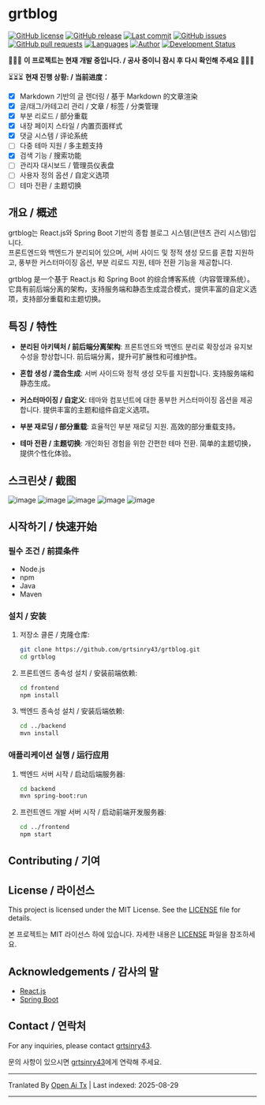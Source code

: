 # grtblog

[![GitHub license](https://img.shields.io/github/license/grtsinry43/grtblog)](http://www.apache.org/licenses/LICENSE-2.0.html)
[![GitHub release](https://img.shields.io/github/v/release/grtsinry43/grtblog)](https://github.com/grtsinry43/grtblog/releases)
[![Last commit](https://img.shields.io/github/last-commit/grtsinry43/grtblog)](https://github.com/grtsinry43/grtblog/commits/main)
[![GitHub issues](https://img.shields.io/github/issues/grtsinry43/grtblog)](https://github.com/grtsinry43/grtblog/issues)
[![GitHub pull requests](https://img.shields.io/github/issues-pr/grtsinry43/grtblog)](https://github.com/grtsinry43/grtblog/pulls)
[![Languages](https://img.shields.io/github/languages/top/grtsinry43/grtblog)](https://github.com/grtsinry43/grtblog)
[![Author](https://img.shields.io/badge/author-grtsinry43-blue)](https://github.com/grtsinry43)
[![Development Status](https://img.shields.io/badge/status-in%20development-yellow)](https://github.com/grtsinry43/grtblog)

🚧🚧🚧 **이 프로젝트는 현재 개발 중입니다. / 공사 중이니 잠시 후 다시 확인해 주세요** 🚧🚧🚧

⏳⏳⏳ **현재 진행 상황: / 当前进度：**

- [x] Markdown 기반의 글 렌더링 / 基于 Markdown 的文章渲染
- [x] 글/태그/카테고리 관리 / 文章 / 标签 / 分类管理
- [x] 부분 리로드 / 部分重载
- [x] 내장 페이지 스타일 / 内置页面样式
- [x] 댓글 시스템 / 评论系统
- [ ] 다중 테마 지원 / 多主题支持
- [x] 검색 기능 / 搜索功能
- [ ] 관리자 대시보드 / 管理员仪表盘
- [ ] 사용자 정의 옵션 / 自定义选项
- [ ] 테마 전환 / 主题切换

## 개요 / 概述

grtblog는 React.js와 Spring Boot 기반의 종합 블로그 시스템(콘텐츠 관리 시스템)입니다.  
프론트엔드와 백엔드가 분리되어 있으며, 서버 사이드 및 정적 생성 모드를 혼합 지원하고, 풍부한 커스터마이징 옵션, 부분 리로드 지원, 테마 전환 기능을 제공합니다.

grtblog 是一个基于 React.js 和 Spring Boot 的综合博客系统（内容管理系统）。它具有前后端分离的架构，支持服务端和静态生成混合模式，提供丰富的自定义选项，支持部分重载和主题切换。

## 특징 / 特性

- **분리된 아키텍처 / 前后端分离架构**: 프론트엔드와 백엔드 분리로 확장성과 유지보수성을 향상합니다. 前后端分离，提升可扩展性和可维护性。
- **혼합 생성 / 混合生成**: 서버 사이드와 정적 생성 모두를 지원합니다. 支持服务端和静态生成。
- **커스터마이징 / 自定义**: 테마와 컴포넌트에 대한 풍부한 커스터마이징 옵션을 제공합니다. 提供丰富的主题和组件自定义选项。


- **부분 재로딩 / 部分重载**: 효율적인 부분 재로딩 지원. 高效的部分重载支持。
- **테마 전환 / 主题切换**: 개인화된 경험을 위한 간편한 테마 전환. 简单的主题切换，提供个性化体验。

## 스크린샷 / 截图

![image](https://github.com/user-attachments/assets/40cac1c2-767a-4e0e-b72c-664384e93dfd)
![image](https://github.com/user-attachments/assets/0f8819c4-5be2-47bf-b526-2db097141bd9)
![image](https://github.com/user-attachments/assets/acbb9f7b-4ffc-45ff-835e-e09ee0a16979)
![image](https://github.com/user-attachments/assets/72116ff9-eb07-4e0c-921a-c3db32cbd59c)
![image](https://github.com/user-attachments/assets/6e790aab-94f4-4ada-8fc7-fc1bef0af5c8)


## 시작하기 / 快速开始

### 필수 조건 / 前提条件

- Node.js
- npm
- Java
- Maven

### 설치 / 安装

1. 저장소 클론 / 克隆仓库:
    ```bash
    git clone https://github.com/grtsinry43/grtblog.git
    cd grtblog
    ```
2. 프론트엔드 종속성 설치 / 安装前端依赖:

    ```bash
    cd frontend
    npm install
    ```
3. 백엔드 종속성 설치 / 安装后端依赖:

    ```bash
    cd ../backend
    mvn install
    ```

### 애플리케이션 실행 / 运行应用

1. 백엔드 서버 시작 / 启动后端服务器:
    ```bash
    cd backend
    mvn spring-boot:run
    ```
2. 프런트엔드 개발 서버 시작 / 启动前端开发服务器:

    ```bash
    cd ../frontend
    npm start
    ```

## Contributing / 기여

[//]: # (기여를 환영합니다! 자세한 내용은 [기여 가이드라인]&#40;CONTRIBUTING.md&#41;을 읽어주세요.)

[//]: # ()
[//]: # (기여를 환영합니다! 자세한 내용은 [기여 가이드라인]&#40;CONTRIBUTING.md&#41;을 읽어주세요.)

## License / 라이선스

This project is licensed under the MIT License. See the [LICENSE](LICENSE) file for details.

본 프로젝트는 MIT 라이선스 하에 있습니다. 자세한 내용은 [LICENSE](LICENSE) 파일을 참조하세요.

## Acknowledgements / 감사의 말

- [React.js](https://reactjs.org/)
- [Spring Boot](https://spring.io/projects/spring-boot)

## Contact / 연락처

For any inquiries, please contact [grtsinry43](https://github.com/grtsinry43).

문의 사항이 있으시면 [grtsinry43](https://github.com/grtsinry43)에게 연락해 주세요.


---

Tranlated By [Open Ai Tx](https://github.com/OpenAiTx/OpenAiTx) | Last indexed: 2025-08-29

---
